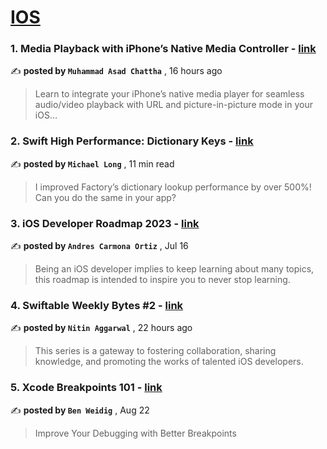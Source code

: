 
<h1><a href=https://medium.com/tag/ios/recommended target="_blank" rel="noopener noreferrer">IOS</a></h1>
<h3>1. Media Playback with iPhone’s Native Media Controller - <a href=https://medium.com/@asadchatha/media-playback-with-iphones-native-media-controller-ca1df9ef5cb4?source=tag_recommended_feed---------0-84----------ios----------a3de3be8_1d69_4044_ae08_6d87559cfef7------- target="_blank" rel="noopener noreferrer">link</a></h3>

✍️ **posted by `Muhammad Asad Chattha`** <date> , 16 hours ago</date>

<blockquote>Learn to integrate your iPhone’s native media player for seamless audio/video playback with URL and picture-in-picture mode in your iOS…</blockquote>

<h3>2. Swift High Performance: Dictionary Keys - <a href=https://medium.com/better-programming/high-peformance-dictionary-keys-370dd0b525ac?source=tag_recommended_feed---------1-107----------ios----------a3de3be8_1d69_4044_ae08_6d87559cfef7------- target="_blank" rel="noopener noreferrer">link</a></h3>

✍️ **posted by `Michael Long`** <date> , 11 min read</date>

<blockquote>I improved Factory’s dictionary lookup performance by over 500%! Can you do the same in your app?</blockquote>

<h3>3. iOS Developer Roadmap 2023 - <a href=https://medium.com/@andres.carort/ios-developer-roadmap-2023-330fd5cb7479?source=tag_recommended_feed---------2-85----------ios----------a3de3be8_1d69_4044_ae08_6d87559cfef7------- target="_blank" rel="noopener noreferrer">link</a></h3>

✍️ **posted by `Andres Carmona Ortiz`** <date> , Jul 16</date>

<blockquote>Being an iOS developer implies to keep learning about many topics, this roadmap is intended to inspire you to never stop learning.</blockquote>

<h3>4. Swiftable Weekly Bytes #2 - <a href=https://medium.com/swiftable/swiftable-weekly-bytes-2-92737aea502b?source=tag_recommended_feed---------3-84----------ios----------a3de3be8_1d69_4044_ae08_6d87559cfef7------- target="_blank" rel="noopener noreferrer">link</a></h3>

✍️ **posted by `Nitin Aggarwal`** <date> , 22 hours ago</date>

<blockquote>This series is a gateway to fostering collaboration, sharing knowledge, and promoting the works of talented iOS developers.</blockquote>

<h3>5. Xcode Breakpoints 101 - <a href=https://medium.com/stackademic/xcode-breakpoints-101-39752aafa270?source=tag_recommended_feed---------4-107----------ios----------a3de3be8_1d69_4044_ae08_6d87559cfef7------- target="_blank" rel="noopener noreferrer">link</a></h3>

✍️ **posted by `Ben Weidig`** <date> , Aug 22</date>

<blockquote>Improve Your Debugging with Better Breakpoints</blockquote>

